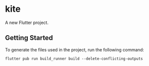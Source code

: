 # kite

A new Flutter project.

## Getting Started

To generate the files used in the project, run the following command:

```
flutter pub run build_runner build --delete-conflicting-outputs
```

